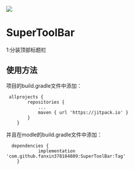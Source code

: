 [![](https://www.jitpack.io/v/fanxin378184809/SuperToolBar.svg)](https://www.jitpack.io/#fanxin378184809/SuperToolBar)


# **SuperToolBar**
1:分装顶部标题栏
## 使用方法

项目的build.gradle文件中添加：
```
 allprojects {
		repositories {
			...
			maven { url 'https://jitpack.io' }
		}
	}
```
并且在modle的build.gradle文件中添加：
```
  dependencies {
	        implementation 'com.github.fanxin378184809:SuperToolBar:Tag'
	}
```
